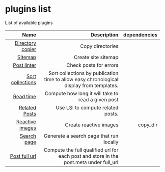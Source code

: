 ﻿# plugins list
List of available plugins

|Name | Description | dependencies|
|----:|------------:|------------:|
| [Directory copier]() | Copy directories |  |
| [Sitemap]() | Create site sitemap |  |
| [Post linter]() | Check posts for errors |  |
| [Sort collections]() | Sort collections by publication time to allow easy chronological display from templates. |  |
| [Read time](/plugins/post/processor/read_time/README.md) | Compute how long it will take to read a given post |  |
| [Related Posts]() | Use LSI to compute related posts. |  |
| [Reactive images]() | Create reactive images | copy_dir |
| [Search page](/plugins/site/rendering/search/README.md) | Generate a search page that run locally |  |
| [Post full url]() | Compute the full qualified url for each post and store in the post.meta under full_url |  |
